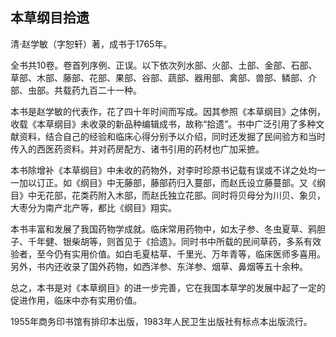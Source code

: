 ## 本草纲目拾遗

清·赵学敏（字恕轩）著，成书于1765年。

全书共10卷。卷首列序例、正误。以下依次列水部、火部、土部、金部、石部、草部、木部、藤部、花部、果部、谷部、蔬部、器用部、禽部、兽部、鳞部、介部、虫部。共载药九百二十一种。

本书是赵学敏的代表作，花了四十年时间而写成。因其参照《本草纲目》之体例，收载《本草纲目》未收录的新品种编辑成书，故称“拾遗”。书中广泛引用了多种文献资料，结合自己的经验和临床心得分别予以介绍，同时还发掘了民间验方和当时传入的西医药资料。并对药房配方、诸书引用的药材也广加采摭。

本书除增补《本草纲目》中未收的药物外，对李时珍原书记载有误或不详之处均一一加以订正。如《纲目》中无藤部，藤部药归入蔓部，而赵氏设立藤蔓部。又《纲目》中无花部，花类药附入木部，而赵氏独立花部。同时将贝母分为川贝、象贝，大枣分为南产北产等，都比《纲目》翔实。

本书丰富和发展了我国药物学成就。临床常用药物中，如太子参、冬虫夏草、鸦胆子、千年健、银柴胡等，则首见于《拾遗》。同时书中所载的民间草药，多系有效验者，至今仍有实用价值。如白毛夏枯草、千里光、万年青等，临床医师多喜用。另外，书内还收录了国外药物，如西洋参、东洋参、烟草、鼻烟等五十余种。

总之，本书是对《本草纲目》的进一步完善，它在我国本草学的发展中起了一定的促进作用，临床中亦有实用价值。

1955年商务印书馆有排印本出版，1983年人民卫生出版社有标点本出版流行。
